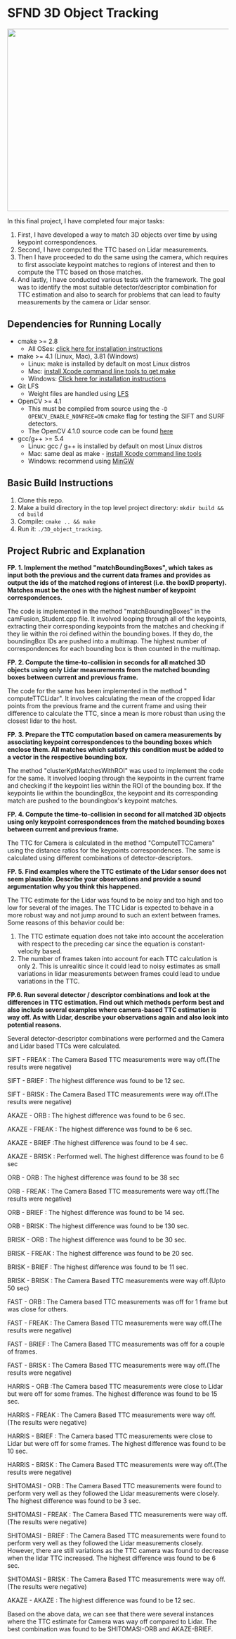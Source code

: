 # SFND 3D Object Tracking

<img src="images/course_code_structure.png" width="779" height="414" />

In this final project, I have completed four major tasks: 
1. First, I have developed a way to match 3D objects over time by using keypoint correspondences. 
2. Second, I have computed the TTC based on Lidar measurements. 
3. Then I have proceeded to do the same using the camera, which requires to first associate keypoint matches to regions of interest and then to compute the TTC based on those matches. 
4. And lastly, I have conducted various tests with the framework. The goal was to identify the most suitable detector/descriptor combination for TTC estimation and also to search for problems that can lead to faulty measurements by the camera or Lidar sensor. 

## Dependencies for Running Locally
* cmake >= 2.8
  * All OSes: [click here for installation instructions](https://cmake.org/install/)
* make >= 4.1 (Linux, Mac), 3.81 (Windows)
  * Linux: make is installed by default on most Linux distros
  * Mac: [install Xcode command line tools to get make](https://developer.apple.com/xcode/features/)
  * Windows: [Click here for installation instructions](http://gnuwin32.sourceforge.net/packages/make.htm)
* Git LFS
  * Weight files are handled using [LFS](https://git-lfs.github.com/)
* OpenCV >= 4.1
  * This must be compiled from source using the `-D OPENCV_ENABLE_NONFREE=ON` cmake flag for testing the SIFT and SURF detectors.
  * The OpenCV 4.1.0 source code can be found [here](https://github.com/opencv/opencv/tree/4.1.0)
* gcc/g++ >= 5.4
  * Linux: gcc / g++ is installed by default on most Linux distros
  * Mac: same deal as make - [install Xcode command line tools](https://developer.apple.com/xcode/features/)
  * Windows: recommend using [MinGW](http://www.mingw.org/)

## Basic Build Instructions

1. Clone this repo.
2. Make a build directory in the top level project directory: `mkdir build && cd build`
3. Compile: `cmake .. && make`
4. Run it: `./3D_object_tracking`.

## Project Rubric and Explanation

**FP. 1. Implement the method "matchBoundingBoxes", which takes as input both the previous and the current data frames and provides as output the ids of the matched regions of interest (i.e. the boxID property). Matches must be the ones with the highest number of keypoint correspondences.**

The code is implemented in the method "matchBoundingBoxes" in the camFusion_Student.cpp file. It involved looping through all of the keypoints, extracting their corresponding keypoints from the matches and checking if they lie within the roi defined within the bounding boxes. If they do, the boundingBox IDs are pushed into a multimap. The highest number of correspondences for each bounding box is then counted in the multimap.  

**FP. 2. Compute the time-to-collision in seconds for all matched 3D objects using only Lidar measurements from the matched bounding boxes between current and previous frame.**

The code for the same has been implemented in the method " computeTTCLidar". It involves calculating the mean of the cropped lidar points from the previous frame and the current frame and using their difference to calculate the TTC, since a mean is more robust than using the closest lidar to the host.

**FP. 3. Prepare the TTC computation based on camera measurements by associating keypoint correspondences to the bounding boxes which enclose them. All matches which satisfy this condition must be added to a vector in the respective bounding box.**

The method "clusterKptMatchesWithROI" was used to implement the code for the same. It involved looping through the keypoints in the current frame and checking if the keypoint lies within the ROI of the bounding box. If the keypoints lie within the boundingBox, the keypoint and its corresponding match are pushed to the boundingbox's keypoint matches.

**FP. 4. Compute the time-to-collision in second for all matched 3D objects using only keypoint correspondences from the matched bounding boxes between current and previous frame.**

The TTC for Camera is calculated in the method "ComputeTTCCamera" using the distance ratios for the keypoints correspondences. The same is calculated using different combinations of detector-descriptors.

**FP. 5. Find examples where the TTC estimate of the Lidar sensor does not seem plausible. Describe your observations and provide a sound argumentation why you think this happened.**

The TTC estimate for the Lidar was found to be noisy and too high and too low for several of the images. The TTC Lidar is expected to behave in a more robust way and not jump around to such an extent between frames. Some reasons of this behavior could be: 
1. The TTC estimate equation does not take into account the acceleration with respect to the preceding car since the equation is constant- velocity based. 
2. The number of frames taken into account for each TTC calculation is only 2. This is unrealitic since it could lead to noisy estimates as small variations in lidar measurements between frames could lead to undue variations in the TTC.

**FP.6. Run several detector / descriptor combinations and look at the differences in TTC estimation. Find out which methods perform best and also include several examples where camera-based TTC estimation is way off. As with Lidar, describe your observations again and also look into potential reasons.**

Several detector-descriptor combinations were performed and the Camera and Lidar based TTCs were calculated.

SIFT - FREAK : The Camera Based TTC measurements were way off.(The results were negative)

SIFT - BRIEF : The highest difference was found to be 12 sec.

SIFT - BRISK : The Camera Based TTC measurements were way off.(The results were negative)

AKAZE - ORB : The highest difference was found to be 6 sec.

AKAZE - FREAK : The highest difference was found to be 6 sec.

AKAZE - BRIEF :The highest difference was found to be 4 sec.

AKAZE - BRISK : Performed well. The highest difference was found to be 6 sec

ORB - ORB : The highest difference was found to be 38 sec

ORB - FREAK : The Camera Based TTC measurements were way off.(The results were negative)

ORB - BRIEF : The highest difference was found to be 14 sec.

ORB - BRISK : The highest difference was found to be 130 sec.

BRISK - ORB : The highest difference was found to be 30 sec.

BRISK - FREAK : The highest difference was found to be 20 sec.

BRISK - BRIEF : The highest difference was found to be 11 sec.

BRISK - BRISK : The Camera Based TTC measurements were way off.(Upto 50 sec)

FAST - ORB : The Camera based TTC measurements was off for 1 frame but was close for others.

FAST - FREAK : The Camera Based TTC measurements were way off.(The results were negative)

FAST - BRIEF : The Camera Based TTC measurements was off for a couple of frames.

FAST - BRISK : The Camera Based TTC measurements were way off.(The results were negative)

HARRIS - ORB :The Camera based TTC measurements were close to Lidar but were off for some frames. The highest difference was found to be 15 sec.

HARRIS - FREAK : The Camera Based TTC measurements were way off.(The results were negative)

HARRIS - BRIEF : The Camera based TTC measurements were close to Lidar but were off for some frames. The highest difference was found to be 10 sec.

HARRIS - BRISK : The Camera Based TTC measurements were way off.(The results were negative)

SHITOMASI - ORB : The Camera Based TTC measurements were found to perform very well as they followed the Lidar measurements were closely. The highest difference was found to be 3 sec.

SHITOMASI - FREAK : The Camera Based TTC measurements were way off.(The results were negative)

SHITOMASI - BRIEF : The Camera Based TTC measurements were found to perform very well as they followed the Lidar measurements closely. However, there are still variations as the TTC camera was found to decrease when the lidar TTC increased. The highest difference was found to be 6 sec.

SHITOMASI - BRISK : The Camera Based TTC measurements were way off.(The results were negative)

AKAZE - AKAZE : The highest difference was found to be 12 sec.

Based on the above data, we can see that there were several instances where the TTC estimate for Camera was way off compared to Lidar. The best combination was found to be SHITOMASI-ORB and AKAZE-BRIEF. 



